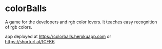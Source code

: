 # colorBalls
A game for the developers and rgb color lovers. It teaches easy recognition of rgb colors.

app deployed at https://colorballs.herokuapp.com or https://shorturl.at/fCFK6
